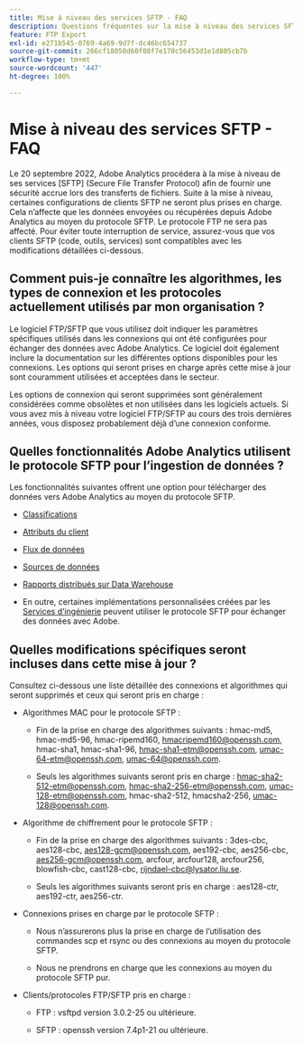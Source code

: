 ```yaml
---
title: Mise à niveau des services SFTP - FAQ
description: Questions fréquentes sur la mise à niveau des services SFTP prévue.
feature: FTP Export
exl-id: e271b545-0769-4a69-9d7f-dc46bc654737
source-git-commit: 266cf18050d60f08f7e170c56453d1e1d805cb7b
workflow-type: tm+mt
source-wordcount: '447'
ht-degree: 100%

---
```


# Mise à niveau des services SFTP - FAQ

Le 20 septembre 2022, Adobe Analytics procédera à la mise à niveau de ses services [SFTP] (Secure File Transfer Protocol) afin de fournir une sécurité accrue lors des transferts de fichiers. Suite à la mise à niveau, certaines configurations de clients SFTP ne seront plus prises en charge. Cela n’affecte que les données envoyées ou récupérées depuis Adobe Analytics au moyen du protocole SFTP. Le protocole FTP ne sera pas affecté. Pour éviter toute interruption de service, assurez-vous que vos clients SFTP (code, outils, services) sont compatibles avec les modifications détaillées ci-dessous.

## Comment puis-je connaître les algorithmes, les types de connexion et les protocoles actuellement utilisés par mon organisation ?

Le logiciel FTP/SFTP que vous utilisez doit indiquer les paramètres spécifiques utilisés dans les connexions qui ont été configurées pour échanger des données avec Adobe Analytics. Ce logiciel doit également inclure la documentation sur les différentes options disponibles pour les connexions. Les options qui seront prises en charge après cette mise à jour sont couramment utilisées et acceptées dans le secteur.

Les options de connexion qui seront supprimées sont généralement considérées comme obsolètes et non utilisées dans les logiciels actuels. Si vous avez mis à niveau votre logiciel FTP/SFTP au cours des trois dernières années, vous disposez probablement déjà d’une connexion conforme.

## Quelles fonctionnalités Adobe Analytics utilisent le protocole SFTP pour l’ingestion de données ?

Les fonctionnalités suivantes offrent une option pour télécharger des données vers Adobe Analytics au moyen du protocole SFTP.

* [Classifications](https://experienceleague.adobe.com/docs/analytics/export/ftp-and-sftp/set-up-ftp-accounts/ftp-saint.html?lang=fr)

* [Attributs du client](https://experienceleague.adobe.com/docs/core-services/interface/services/customer-attributes/attributes.html?lang=fr)

* [Flux de données](https://experienceleague.adobe.com/docs/analytics/export/ftp-and-sftp/set-up-ftp-accounts/ftp-datafeeds.html?lang=fr)

* [Sources de données](https://experienceleague.adobe.com/docs/analytics/export/ftp-and-sftp/set-up-ftp-accounts/ftp-datasources.html?lang=fr)

* [Rapports distribués sur Data Warehouse](https://experienceleague.adobe.com/docs/analytics/export/ftp-and-sftp/set-up-ftp-accounts/ftp-dw-reports.html?lang=fr)

* En outre, certaines implémentations personnalisées créées par les [Services d’ingénierie](https://experienceleague.adobe.com/docs/analytics/export/ftp-and-sftp/set-up-ftp-accounts/ftp-eng-services.html?lang=fr) peuvent utiliser le protocole SFTP pour échanger des données avec Adobe.

## Quelles modifications spécifiques seront incluses dans cette mise à jour ?

Consultez ci-dessous une liste détaillée des connexions et algorithmes qui seront supprimés et ceux qui seront pris en charge :

* Algorithmes MAC pour le protocole SFTP :

   * Fin de la prise en charge des algorithmes suivants : hmac-md5, hmac-md5-96, hmac-ripemd160, hmacripemd160@openssh.com, hmac-sha1, hmac-sha1-96, hmac-sha1-etm@openssh.com, umac-64-etm@openssh.com, umac-64@openssh.com.

   * Seuls les algorithmes suivants seront pris en charge : hmac-sha2-512-etm@openssh.com, hmac-sha2-256-etm@openssh.com, umac-128-etm@openssh.com, hmac-sha2-512, hmacsha2-256, umac-128@openssh.com.

* Algorithme de chiffrement pour le protocole SFTP :

   * Fin de la prise en charge des algorithmes suivants : 3des-cbc, aes128-cbc, aes128-gcm@openssh.com, aes192-cbc, aes256-cbc, aes256-gcm@openssh.com, arcfour, arcfour128, arcfour256, blowfish-cbc, cast128-cbc, rijndael-cbc@lysator.liu.se.

   * Seuls les algorithmes suivants seront pris en charge : aes128-ctr, aes192-ctr, aes256-ctr.

* Connexions prises en charge par le protocole SFTP :

   * Nous nʼassurerons plus la prise en charge de l’utilisation des commandes scp et rsync ou des connexions au moyen du protocole SFTP.

   * Nous ne prendrons en charge que les connexions au moyen du protocole SFTP pur.

* Clients/protocoles FTP/SFTP pris en charge :

   * FTP : vsftpd version 3.0.2-25 ou ultérieure.

   * SFTP : openssh version 7.4p1-21 ou ultérieure.
